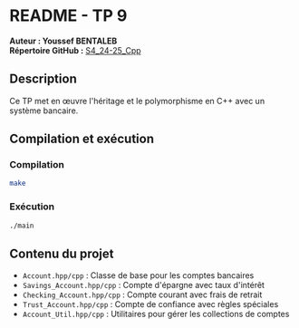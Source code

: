 # README - TP 9

**Auteur : Youssef BENTALEB**  
**Répertoire GitHub :** [S4_24-25_Cpp](https://github.com/SmollCoco/S4_24-25_Cpp)

## Description

Ce TP met en œuvre l'héritage et le polymorphisme en C++ avec un système bancaire.

## Compilation et exécution

### Compilation

```sh
make
```

### Exécution

```sh
./main
```

## Contenu du projet

- `Account.hpp/cpp` : Classe de base pour les comptes bancaires
- `Savings_Account.hpp/cpp` : Compte d'épargne avec taux d'intérêt
- `Checking_Account.hpp/cpp` : Compte courant avec frais de retrait
- `Trust_Account.hpp/cpp` : Compte de confiance avec règles spéciales
- `Account_Util.hpp/cpp` : Utilitaires pour gérer les collections de comptes